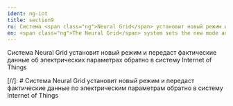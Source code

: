 ```yaml
---
ident: ng-iot
title: section9
ru: Система <span class="ng">Neural Grid</span> установит новый режим и передаст фактические данные об электрических параметрах обратно в систему <span class="iot">Internet of Things</span>
en: <span class="ng">The Neural Grid</span> system sets the new mode and sends the actual data related to electrical mode back to <span class="iot">the Internet of Things system</span>
---
```

Система <span class="ng">Neural Grid</span> установит новый режим и передаст фактические данные об электрических параметрах обратно в систему <span class="iot">Internet of Things</span>

[//]: # Система <span class="ng">Neural Grid</span> установит новый режим и передаст фактические данные по электрическим параметрам обратно в систему <span class="iot">Internet of Things</span>